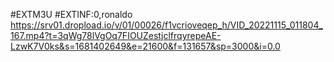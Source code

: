 #EXTM3U
#EXTINF:0,ronaldo
https://srv01.dropload.io/v/01/00026/f1vcrioveqep_h/VID_20221115_011804_167.mp4?t=3qWg78lVgOq7FIOUZestjclfrqyrepeAE-LzwK7V0ks&s=1681402649&e=21600&f=131657&sp=3000&i=0.0
